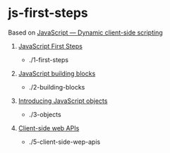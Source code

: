# js-first-steps
Based on [JavaScript — Dynamic client-side scripting](https://developer.mozilla.org/en-US/docs/Learn/JavaScript)

1. [JavaScript First Steps](https://developer.mozilla.org/en-US/docs/Learn/JavaScript/First_steps)
    - ./1-first-steps
2. [JavaScript building blocks](https://developer.mozilla.org/en-US/docs/Learn/JavaScript/Building_blocks)
    - ./2-building-blocks

3. [Introducing JavaScript objects](https://developer.mozilla.org/en-US/docs/Learn/JavaScript/Objects)
    - ./3-objects

5. [Client-side web APIs](https://developer.mozilla.org/en-US/docs/Learn/JavaScript/Client-side_web_APIs)
    - ./5-client-side-wep-apis